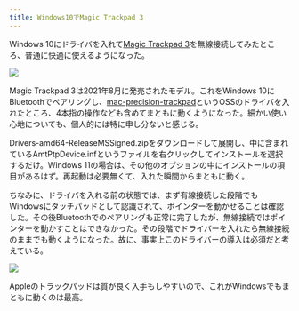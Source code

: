 ```yaml
---
title: Windows10でMagic Trackpad 3
---
```

Windows 10にドライバを入れて[Magic Trackpad 3](https://www.amazon.co.jp/dp/B09BTT6FJ9)を無線接続してみたところ、普通に快適に使えるようになった。

![](https://lh3.googleusercontent.com/wu2A-3IQoFJan1eYkw8bKW0CO0Y985_zY_nTf3JrZeGxezlY7TdmJrSitNRYJJmxi3q208FFpAQbvmE_x3ViAuTNvxat3R2JeFQz8UCY0fYFEoz2HcDsT0966Qpdb50Dc4ABl6oI-l2vNPaa7OEPg9ak1wT3HbBmBcFrBkck2TnzdH3jB56yh1fJOMbtVg)

Magic Trackpad 3は2021年8月に発売されたモデル。これをWindows 10にBluetoothでペアリングし、[mac-precision-trackpad](https://github.com/imbushuo/mac-precision-touchpad)というOSSのドライバを入れたところ、4本指の操作なども含めてまともに動くようになった。細かい使い心地についても、個人的には特に申し分ないと感じる。

Drivers-amd64-ReleaseMSSigned.zipをダウンロードして展開し、中に含まれているAmtPtpDevice.infというファイルを右クリックしてインストールを選択するだけ。Windows 11の場合は、その他のオプションの中にインストールの項目があるはず。再起動は必要無くて、入れた瞬間からまともに動く。

ちなみに、ドライバを入れる前の状態では、まず有線接続した段階でもWindowsにタッチパッドとして認識されて、ポインターを動かせることは確認した。その後Bluetoothでのペアリングも正常に完了したが、無線接続ではポインターを動かすことはできなかった。その段階でドライバーを入れたら無線接続のままでも動くようになった。故に、事実上このドライバーの導入は必須だと考えている。

![](https://lh3.googleusercontent.com/DiGcPVbjWalcBd-rlEkqrBwQOcckERJ0X46gfn-7fjM0Pwun1QKUDu0f4_6IvxgrGCwKNIPMRL3z3kwjSKt-iFuQQCAQT_2-uu6BtMUVwvBnrWZ2hE8PXLfO77f5Og-hSFgA47ecO8IuotcSPumI-YkDRnlXYKyPiibAROXZB6XVF9fii51xWZnlk3rcoA)

Appleのトラックパッドは質が良く入手もしやすいので、これがWindowsでもまともに動くのは最高。
